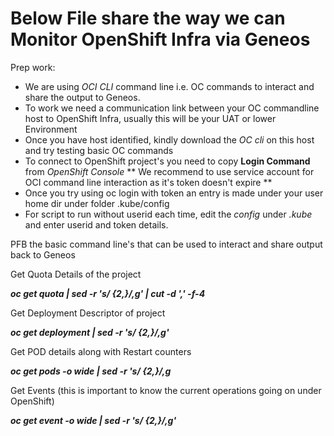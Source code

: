 # Below File share the way we can Monitor OpenShift Infra via Geneos

Prep work:
- We are using _OCI CLI_ command line i.e. OC commands to interact and share the output to Geneos.
- To work we need a communication link between your OC commandline host to OpenShift Infra, usually this will be your UAT or lower Environment
- Once you have host identified, kindly download the _OC cli_ on this host and try testing basic OC commands
- To connect to OpenShift project's you need to copy **Login Command** from _OpenShift Console_
** We recommend to use service account for OCI command line interaction as it's token doesn't expire **
- Once you try using oc login with token an entry is made under your user home dir under folder .kube/config
- For script to run without userid each time, edit the _config_ under _.kube_ and enter userid and token details.

PFB the basic command line's that can be used to interact and share output back to Geneos

Get Quota Details of the project

_**oc get quota | sed -r 's/ {2,}/,g' | cut -d ',' -f-4**_

Get Deployment Descriptor of project

_**oc get deployment | sed -r 's/ {2,}/,g'**_

Get POD details along with Restart counters

_**oc get pods -o wide | sed -r 's/ {2,}/,g**_

Get Events (this is important to know the current operations going on under OpenShift)

_**oc get event -o wide  | sed -r 's/ {2,}/,g'**_